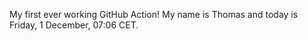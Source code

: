 My first ever working GitHub Action!
My name is Thomas and today is Friday, 1 December, 07:06 CET. 
